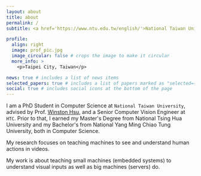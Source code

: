```yaml
---
layout: about
title: about
permalink: /
subtitle: <a href='https://www.ntu.edu.tw/english/'>National Taiwan University</a>. <a href='https://www.htc.com'>HTC</a>.

profile:
  align: right
  image: prof_pic.jpg
  image_circular: false # crops the image to make it circular
  more_info: >
    <p>Taipei City, Taiwan</p>

news: true # includes a list of news items
selected_papers: true # includes a list of papers marked as "selected={true}"
social: true # includes social icons at the bottom of the page
---
```


I am a PhD Student in Computer Science at `National Taiwan University`, advised by Prof. [Winston Hsu](https://winstonhsu.info/), and a Senior Computer Vision Engineer at `HTC`. Prior to that, I earned my Master's Degree from National Tsing Hua University and my Bachelor's from National Yang Ming Chiao Tung University, both in Computer Science.

My research focuses on teaching machines to see and understand human actions in videos.

My work is about teaching small machines (embedded systems) to understand visual inputs as well as big machines (servers) do.
